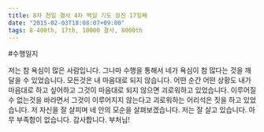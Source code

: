 ```yaml
---
title: 8차 천일 결사 4차 백일 기도 정진 17일째
date: "2015-02-03T18:08:07+09:00"
tags: 8-400th, 17th, 10000 결사, 8000th
---
```


#수행일지

저는 참 욕심이 많은 사람입니다. 그나마 수행을 통해서 네가 욕심이 참 많다는 것을 깨달을 수 있었습니다. 모든것은 내 마음대로 되지 않습니다. 어떤 순간 어떤 상황도 내가 마음대로 하고 싶어하고 그것이 마음대로 되지 않으면 괴로워하고 있었습니다. 이루어질수 없는것을 바라면서 그것이 이루어지지 않는다고 괴로워하는 어리석은 짓을 하고 있었습니다. 저 자신을 잘 살피며 네 안의 모순을 살펴보겠습니다. 저는 잘 살고 있습니다. 아무 부족함이 없습니다. 감사합니다. 부처님!

